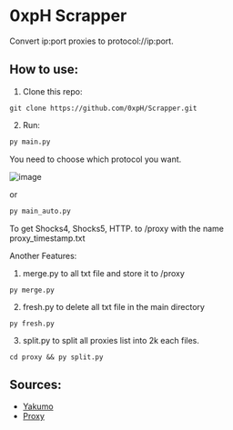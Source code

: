 
# 0xpH Scrapper

Convert ip:port proxies to protocol://ip:port.

## How to use:
1. Clone this repo:
```git
git clone https://github.com/0xpH/Scrapper.git
```

2. Run:
```python
py main.py
```
You need to choose which protocol you want.

![image](https://github.com/0xpH/Scrapper/assets/119293469/9aab2dc1-1a6a-48f9-98c8-33c289a15acb)


or

 ```python
py main_auto.py
```
To get Shocks4, Shocks5, HTTP. to /proxy with the name proxy_timestamp.txt

Another Features:
1. merge.py to all txt file and store it to /proxy
```
py merge.py
```

2. fresh.py to delete all txt file in the main directory
```
py fresh.py
```
3. split.py to split all proxies list into 2k each files.
```
cd proxy && py split.py
```

## Sources:
 - [Yakumo](https://github.com/elliottophellia/yakumo)
 - [Proxy](https://github.com/search?q=proxy+scraper&type=repositories&s=updated&o=desc)
